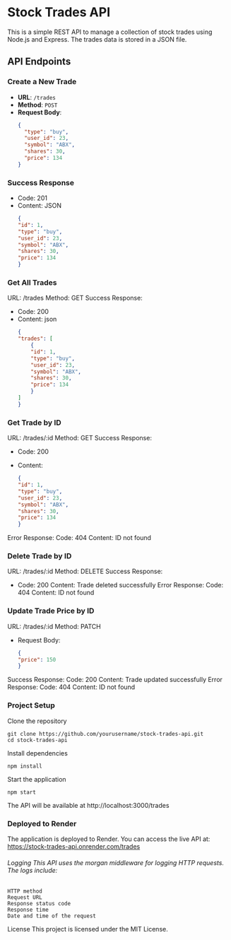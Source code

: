 # Stock Trades API

This is a simple REST API to manage a collection of stock trades using Node.js and Express. The trades data is stored in a JSON file.

## API Endpoints

### Create a New Trade

- **URL**: `/trades`
- **Method**: `POST`
- **Request Body**: 
  ```json
  {
    "type": "buy",
    "user_id": 23,
    "symbol": "ABX",
    "shares": 30,
    "price": 134
  }


### Success Response

* Code: 201
* Content: JSON
    ```json
    {
    "id": 1,
    "type": "buy",
    "user_id": 23,
    "symbol": "ABX",
    "shares": 30,
    "price": 134
    }

### Get All Trades
URL: /trades
Method: GET
Success Response:
* Code: 200
* Content: json
    ```json
    {
    "trades": [
        {
        "id": 1,
        "type": "buy",
        "user_id": 23,
        "symbol": "ABX",
        "shares": 30,
        "price": 134
        }
    ]
    }

### Get Trade by ID
URL: /trades/:id
Method: GET
Success Response:
* Code: 200
* Content:

    ```json
    {
    "id": 1,
    "type": "buy",
    "user_id": 23,
    "symbol": "ABX",
    "shares": 30,
    "price": 134
    }
Error Response:
Code: 404
Content: ID not found


### Delete Trade by ID
URL: /trades/:id
Method: DELETE
Success Response:
* Code: 200
Content: Trade deleted successfully
Error Response:
Code: 404
Content: ID not found

### Update Trade Price by ID
URL: /trades/:id
Method: PATCH
* Request Body:
    ```json
    {
    "price": 150
    }
Success Response:
Code: 200
Content: Trade updated successfully
Error Response:
Code: 404
Content: ID not found


### Project Setup
Clone the repository

    git clone https://github.com/yourusername/stock-trades-api.git
    cd stock-trades-api

Install dependencies

    npm install

Start the application

    npm start

The API will be available at http://localhost:3000/trades

### Deployed to Render
The application is deployed to Render. You can access the live API at:
https://stock-trades-api.onrender.com/trades


###### Logging This API uses the morgan middleware for logging HTTP requests. The logs include:
    HTTP method
    Request URL
    Response status code
    Response time
    Date and time of the request
License
This project is licensed under the MIT License.